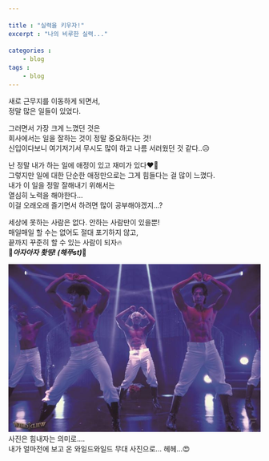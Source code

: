 ```yaml
---

title : "실력을 키우자!"
excerpt : "나의 비루한 실력..."

categories : 
    - blog
tags : 
    - blog
---
```



새로 근무지를 이동하게 되면서,  
정말 많은 일들이 있었다.  

그러면서 가장 크게 느꼈던 것은  
회사에서는 일을 잘하는 것이 정말 중요하다는 것!  
신입이다보니 여기저기서 무시도 많이 하고 나름 서러웠던 것 같다..😥  
  
난 정말 내가 하는 일에 애정이 있고 재미가 있다❤️‍🔥    
그렇지만 일에 대한 단순한 애정만으로는 그게 힘들다는 걸 많이 느꼈다.  
내가 이 일을 정말 잘해내기 위해서는  
열심히 노력을 해야한다...  
이걸 오래오래 즐기면서 하려면 많이 공부해야겠지...?  

세상에 못하는 사람은 없다. 안하는 사람만이 있을뿐!  
매일매일 할 수는 없어도 절대 포기하지 않고,  
끝까지 꾸준히 할 수 있는 사람이 되자🔥  
💪***아자아자 홧띵! (해쭈st)***💪    


![이미지1](/assets/images/blog/wildwild.jpg)  
사진은 힘내자는 의미로....  
내가 얼마전에 보고 온 와일드와일드 무대 사진으로... 헤헤...😍  

